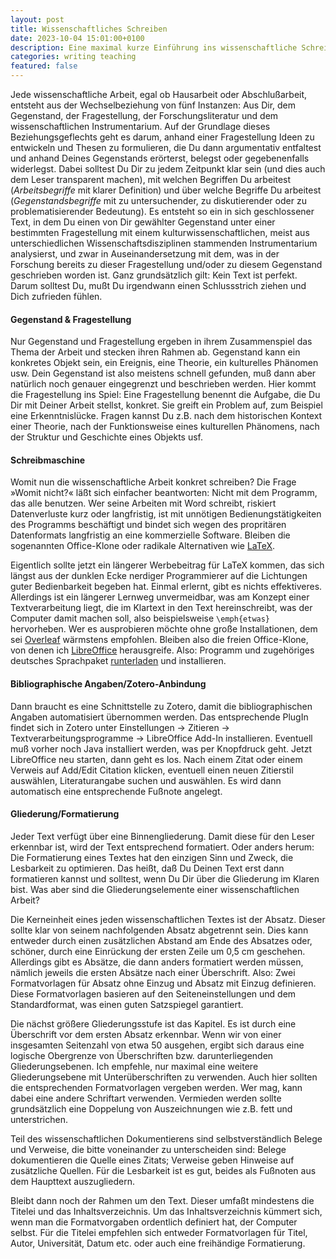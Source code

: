 ```yaml
---
layout: post
title: Wissenschaftliches Schreiben
date: 2023-10-04 15:01:00+0100
description: Eine maximal kurze Einführung ins wissenschaftliche Schreiben.
categories: writing teaching
featured: false
---
```


Jede wissenschaftliche Arbeit, egal ob Hausarbeit oder Abschlußarbeit, entsteht
aus der Wechselbeziehung von fünf Instanzen: Aus Dir, dem Gegenstand, der
Fragestellung, der Forschungsliteratur und dem wissenschaftlichen
Instrumentarium. Auf der Grundlage dieses Beziehungsgeflechts geht es darum,
anhand einer Fragestellung Ideen zu entwickeln und Thesen zu formulieren, die
Du dann argumentativ entfaltest und anhand Deines Gegenstands erörterst,
belegst oder gegebenenfalls widerlegst. Dabei solltest Du Dir zu jedem
Zeitpunkt klar sein (und dies auch dem Leser transparent machen), mit welchen
Begriffen Du arbeitest (*Arbeitsbegriffe* mit klarer Definition) und über welche
Begriffe Du arbeitest (*Gegenstandsbegriffe* mit zu untersuchender, zu
diskutierender oder zu problematisierender Bedeutung). Es entsteht so ein in sich
geschlossener Text, in dem Du einen von Dir gewählter Gegenstand unter einer
bestimmten Fragestellung mit einem kulturwissenschaftlichen, meist aus
unterschiedlichen Wissenschaftsdisziplinen stammenden Instrumentarium
analysierst, und zwar in Auseinandersetzung mit dem, was in der Forschung
bereits zu dieser Fragestellung und/oder zu diesem Gegenstand geschrieben
worden ist. Ganz grundsätzlich gilt: Kein Text ist perfekt. Darum solltest Du,
mußt Du irgendwann einen Schlussstrich ziehen und Dich zufrieden fühlen.


#### Gegenstand & Fragestellung

Nur Gegenstand und Fragestellung ergeben in ihrem Zusammenspiel das Thema der
Arbeit und stecken ihren Rahmen ab. Gegenstand kann ein konkretes Objekt sein,
ein Ereignis, eine Theorie, ein kulturelles Phänomen usw. Dein Gegenstand ist
also meistens schnell gefunden, muß dann aber natürlich noch genauer
eingegrenzt und beschrieben werden. Hier kommt die Fragestellung ins Spiel:
Eine Fragestellung benennt die Aufgabe, die Du Dir mit Deiner Arbeit stellst,
konkret. Sie greift ein Problem auf, zum Beispiel eine Erkenntnislücke. Fragen
kannst Du z.B. nach dem historischen Kontext einer Theorie, nach der
Funktionsweise eines kulturellen Phänomens, nach der Struktur und Geschichte
eines Objekts usf.


#### Schreibmaschine

Womit nun die wissenschaftliche Arbeit konkret schreiben? Die Frage »Womit
nicht?« läßt sich einfacher beantworten: Nicht mit dem Programm, das alle
benutzen. Wer seine Arbeiten mit Word schreibt, riskiert Datenverluste kurz
oder langfristig, ist mit unnötigen Bedienungstätigkeiten des Programms
beschäftigt und bindet sich wegen des propritären Datenformats langfristig an
eine kommerzielle Software. Bleiben die sogenannten Office-Klone oder radikale
Alternativen wie [LaTeX](https://www.latex-project.org/). 

Eigentlich sollte jetzt ein längerer Werbebeitrag für
LaTeX kommen, das sich längst aus der dunklen Ecke nerdiger Programmierer auf
die Lichtungen guter Bedienbarkeit begeben hat. Einmal erlernt, gibt es nichts
effektiveres. Allerdings ist ein längerer Lernweg unvermeidbar, was am Konzept
einer Textverarbeitung liegt, die im Klartext in den Text hereinschreibt, was
der Computer damit machen soll, also beispielsweise `\emph{etwas}` hervorheben.
Wer es ausprobieren möchte ohne große Installationen, dem sei [Overleaf](https://www.overleaf.com/)
wärmstens empfohlen. Bleiben also die freien Office-Klone, von denen ich
[LibreOffice](https://de.libreoffice.org/) herausgreife. Also: Programm und zugehöriges deutsches Sprachpaket
[runterladen](https://de.libreoffice.org/download/download/) und installieren.


#### Bibliographische Angaben/Zotero-Anbindung

Dann braucht es eine Schnittstelle zu Zotero, damit die bibliographischen
Angaben automatisiert übernommen werden. Das entsprechende PlugIn findet sich
in Zotero unter
Einstellungen &rarr; Zitieren &rarr; Textverarbeitungsprogramme &rarr; LibreOffice Add-In
installieren. Eventuell muß vorher noch Java installiert werden, was per
Knopfdruck geht. Jetzt LibreOffice neu starten, dann geht es los. Nach einem
Zitat oder einem Verweis auf Add/Edit Citation klicken, eventuell einen neuen
Zitierstil auswählen, Literaturangabe suchen und auswählen. Es wird dann
automatisch eine entsprechende Fußnote angelegt.


#### Gliederung/Formatierung

Jeder Text verfügt über eine Binnengliederung. Damit diese für den Leser
erkennbar ist, wird der Text entsprechend formatiert. Oder anders herum: Die
Formatierung eines Textes hat den einzigen Sinn und Zweck, die Lesbarkeit zu
optimieren. Das heißt, daß Du Deinen Text erst dann formatieren kannst und
solltest, wenn Du Dir über die Gliederung im Klaren bist. Was aber sind die
Gliederungselemente einer wissenschaftlichen Arbeit?

Die Kerneinheit eines jeden wissenschaftlichen Textes ist der Absatz. Dieser
sollte klar von seinem nachfolgenden Absatz abgetrennt sein. Dies kann entweder
durch einen zusätzlichen Abstand am Ende des Absatzes oder, schöner, durch eine
Einrückung der ersten Zeile um 0,5 cm geschehen. Allerdings gibt es Absätze,
die dann anders formatiert werden müssen, nämlich jeweils die ersten Absätze
nach einer Überschrift. Also: Zwei Formatvorlagen für Absatz ohne Einzug und
Absatz mit Einzug definieren. Diese Formatvorlagen basieren auf den
Seiteneinstellungen und dem Standardformat, was einen guten Satzspiegel
garantiert.

Die nächst größere Gliederungsstufe ist das Kapitel. Es ist durch eine
Überschrift vor dem ersten Absatz erkennbar. Wenn wir von einer insgesamten
Seitenzahl von etwa 50 ausgehen, ergibt sich daraus eine logische Obergrenze
von Überschriften bzw. darunterliegenden Gliederungsebenen. Ich empfehle, nur
maximal eine weitere Gliederungsebene mit Unterüberschriften zu verwenden. Auch
hier sollten die entsprechenden Formatvorlagen vergeben werden. Wer mag, kann
dabei eine andere Schriftart verwenden. Vermieden werden sollte grundsätzlich
eine Doppelung von Auszeichnungen wie z.B. fett und unterstrichen.

Teil des wissenschaftlichen Dokumentierens sind selbstverständlich Belege und
Verweise, die bitte voneinander zu unterscheiden sind: Belege dokumentieren die
Quelle eines Zitats; Verweise geben Hinweise auf zusätzliche Quellen. Für die
Lesbarkeit ist es gut, beides als Fußnoten aus dem Haupttext auszugliedern.

Bleibt dann noch der Rahmen um den Text. Dieser umfaßt mindestens die Titelei
und das Inhaltsverzeichnis. Um das Inhaltsverzeichnis kümmert sich, wenn man
die Formatvorgaben ordentlich definiert hat, der Computer selbst. Für die
Titelei empfehlen sich entweder Formatvorlagen für Titel, Autor, Universität,
Datum etc. oder auch eine freihändige Formatierung.
